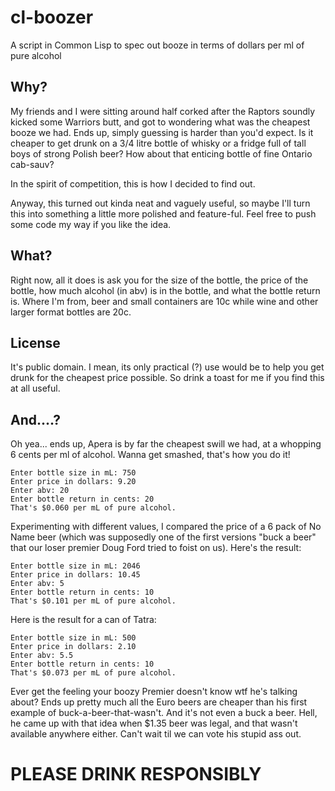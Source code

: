 # cl-boozer
A script in Common Lisp to spec out booze in terms of dollars per ml of pure alcohol

## Why?

My friends and I were sitting around half corked after the Raptors soundly kicked some Warriors butt, and got to wondering what was the cheapest booze we had. Ends up, simply guessing is harder than you'd expect. Is it cheaper to get drunk on a 3/4 litre bottle of whisky or a fridge full of tall boys of strong Polish beer? How about that enticing bottle of fine Ontario cab-sauv?

In the spirit of competition, this is how I decided to find out.

Anyway, this turned out kinda neat and vaguely useful, so maybe I'll turn this into something a little more polished and feature-ful. Feel free to push some code my way if you like the idea.

## What?

Right now, all it does is ask you for the size of the bottle, the price of the bottle, how much alcohol (in abv) is in the bottle, and what the bottle return is. Where I'm from, beer and small containers are 10c while wine and other larger format bottles are 20c.

## License

It's public domain. I mean, its only practical (?) use would be to help you get drunk for the cheapest price possible. So drink a toast for me if you find this at all useful.

## And....?

Oh yea... ends up, Apera is by far the cheapest swill we had, at a whopping 6 cents per ml of alcohol. Wanna get smashed, that's how you do it!

```
Enter bottle size in mL: 750
Enter price in dollars: 9.20
Enter abv: 20
Enter bottle return in cents: 20
That's $0.060 per mL of pure alcohol.
```

Experimenting with different values, I compared the price of a 6 pack of No Name beer (which was supposedly one of the first versions "buck a beer" that our loser premier Doug Ford tried to foist on us). Here's the result:

```
Enter bottle size in mL: 2046
Enter price in dollars: 10.45
Enter abv: 5
Enter bottle return in cents: 10
That's $0.101 per mL of pure alcohol.
```

Here is the result for a can of Tatra:

```
Enter bottle size in mL: 500
Enter price in dollars: 2.10
Enter abv: 5.5
Enter bottle return in cents: 10
That's $0.073 per mL of pure alcohol.
```

Ever get the feeling your boozy Premier doesn't know wtf he's talking about? Ends up pretty much all the Euro beers are cheaper than his first example of buck-a-beer-that-wasn't. And it's not even a buck a beer. Hell, he came up with that idea when $1.35 beer was legal, and that wasn't available anywhere either. Can't wait til we can vote his stupid ass out.

# PLEASE DRINK RESPONSIBLY
